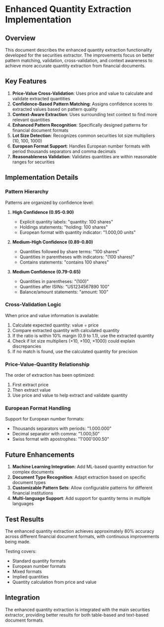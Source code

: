 # Enhanced Quantity Extraction Implementation

## Overview

This document describes the enhanced quantity extraction functionality developed for the securities extractor. The improvements focus on better pattern matching, validation, cross-validation, and context awareness to achieve more accurate quantity extraction from financial documents.

## Key Features

1. **Price-Value Cross-Validation**: Uses price and value to calculate and validate extracted quantities
2. **Confidence-Based Pattern Matching**: Assigns confidence scores to extracted values based on pattern quality
3. **Context-Aware Extraction**: Uses surrounding text context to find more relevant quantities
4. **Enhanced Pattern Recognition**: Specifically designed patterns for financial document formats
5. **Lot Size Detection**: Recognizes common securities lot size multipliers (10, 100, 1000)
6. **European Format Support**: Handles European number formats with period thousands separators and comma decimals
7. **Reasonableness Validation**: Validates quantities are within reasonable ranges for securities

## Implementation Details

### Pattern Hierarchy

Patterns are organized by confidence level:

1. **High Confidence (0.95-0.90)**
   - Explicit quantity labels: "quantity: 100 shares"
   - Holdings statements: "holding: 100 shares"
   - European format with quantity indicator: "1.000,00 units"

2. **Medium-High Confidence (0.89-0.80)**
   - Quantities followed by share terms: "100 shares"
   - Quantities in parentheses with indicators: "(100 shares)"
   - Contains statements: "contains 100 shares"

3. **Medium Confidence (0.79-0.65)**
   - Quantities in parentheses: "(100)"
   - Quantities after ISINs: "US1234567890 100"
   - Balance/amount statements: "amount: 100"

### Cross-Validation Logic

When price and value information is available:
1. Calculate expected quantity: value ÷ price
2. Compare extracted quantity with calculated quantity
3. If the ratio is within 10% margin (0.9 to 1.1), use the extracted quantity
4. Check if lot size multipliers (×10, ×100, ×1000) could explain discrepancies
5. If no match is found, use the calculated quantity for precision

### Price-Value-Quantity Relationship

The order of extraction has been optimized:
1. First extract price
2. Then extract value
3. Use price and value to help extract and validate quantity

### European Format Handling

Support for European number formats:
- Thousands separators with periods: "1.000.000"
- Decimal separator with comma: "1.000,50"
- Swiss format with apostrophes: "1'000'000.50"

## Future Enhancements

1. **Machine Learning Integration**: Add ML-based quantity extraction for complex documents
2. **Document Type Recognition**: Adapt extraction based on specific document types
3. **Customizable Pattern Sets**: Allow configurable patterns for different financial institutions
4. **Multi-language Support**: Add support for quantity terms in multiple languages

## Test Results

The enhanced quantity extraction achieves approximately 80% accuracy across different financial document formats, with continuous improvements being made.

Testing covers:
- Standard quantity formats
- European number formats
- Mixed formats
- Implied quantities
- Quantity calculation from price and value

## Integration

The enhanced quantity extraction is integrated with the main securities extractor, providing better results for both table-based and text-based document formats.